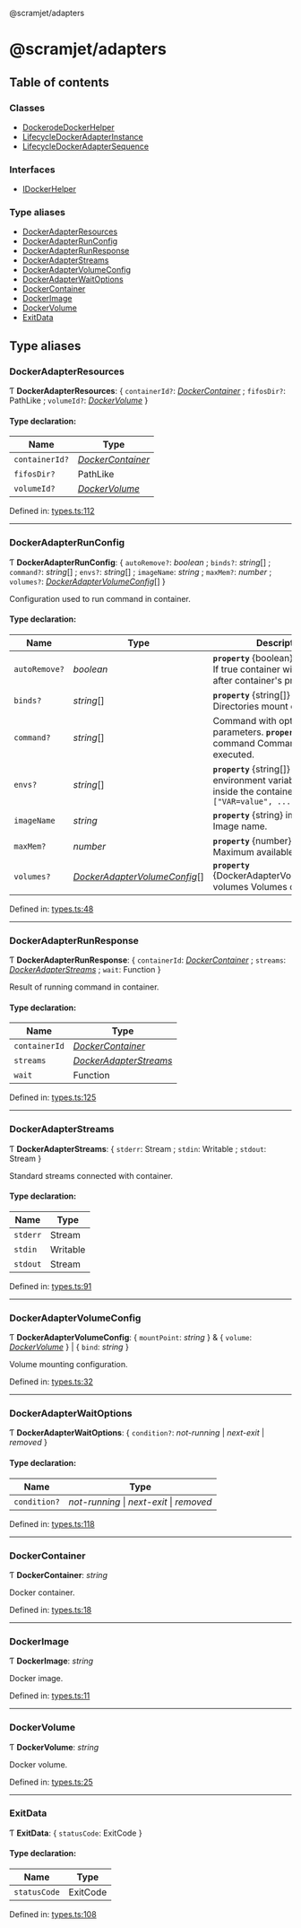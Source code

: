 @scramjet/adapters

# @scramjet/adapters

## Table of contents

### Classes

- [DockerodeDockerHelper](classes/dockerodedockerhelper.md)
- [LifecycleDockerAdapterInstance](classes/lifecycledockeradapterinstance.md)
- [LifecycleDockerAdapterSequence](classes/lifecycledockeradaptersequence.md)

### Interfaces

- [IDockerHelper](interfaces/idockerhelper.md)

### Type aliases

- [DockerAdapterResources](README.md#dockeradapterresources)
- [DockerAdapterRunConfig](README.md#dockeradapterrunconfig)
- [DockerAdapterRunResponse](README.md#dockeradapterrunresponse)
- [DockerAdapterStreams](README.md#dockeradapterstreams)
- [DockerAdapterVolumeConfig](README.md#dockeradaptervolumeconfig)
- [DockerAdapterWaitOptions](README.md#dockeradapterwaitoptions)
- [DockerContainer](README.md#dockercontainer)
- [DockerImage](README.md#dockerimage)
- [DockerVolume](README.md#dockervolume)
- [ExitData](README.md#exitdata)

## Type aliases

### DockerAdapterResources

Ƭ **DockerAdapterResources**: { `containerId?`: [*DockerContainer*](README.md#dockercontainer) ; `fifosDir?`: PathLike ; `volumeId?`: [*DockerVolume*](README.md#dockervolume)  }

#### Type declaration:

Name | Type |
------ | ------ |
`containerId?` | [*DockerContainer*](README.md#dockercontainer) |
`fifosDir?` | PathLike |
`volumeId?` | [*DockerVolume*](README.md#dockervolume) |

Defined in: [types.ts:112](https://github.com/scramjet-cloud-platform/scramjet-csi-dev/blob/966a05e/packages/adapters/src/types.ts#L112)

___

### DockerAdapterRunConfig

Ƭ **DockerAdapterRunConfig**: { `autoRemove?`: *boolean* ; `binds?`: *string*[] ; `command?`: *string*[] ; `envs?`: *string*[] ; `imageName`: *string* ; `maxMem?`: *number* ; `volumes?`: [*DockerAdapterVolumeConfig*](README.md#dockeradaptervolumeconfig)[]  }

Configuration used to run command in container.

#### Type declaration:

Name | Type | Description |
------ | ------ | ------ |
`autoRemove?` | *boolean* | **`property`** {boolean} autoRemove If true container will be removed after container's process exit.  |
`binds?` | *string*[] | **`property`** {string[]} binds Directories mount configuration.  |
`command?` | *string*[] | Command with optional parameters.  **`property`** {string[]} command Command to be executed.  |
`envs?` | *string*[] | **`property`** {string[]} envs A list of environment variables to set inside the container in the form ```["VAR=value", ...]```  |
`imageName` | *string* | **`property`** {string} imageName Image name.  |
`maxMem?` | *number* | **`property`** {number} maxMem Maximum available memory.  |
`volumes?` | [*DockerAdapterVolumeConfig*](README.md#dockeradaptervolumeconfig)[] | **`property`** {DockerAdapterVolumeConfig[]} volumes Volumes configuration.  |

Defined in: [types.ts:48](https://github.com/scramjet-cloud-platform/scramjet-csi-dev/blob/966a05e/packages/adapters/src/types.ts#L48)

___

### DockerAdapterRunResponse

Ƭ **DockerAdapterRunResponse**: { `containerId`: [*DockerContainer*](README.md#dockercontainer) ; `streams`: [*DockerAdapterStreams*](README.md#dockeradapterstreams) ; `wait`: Function  }

Result of running command in container.

#### Type declaration:

Name | Type |
------ | ------ |
`containerId` | [*DockerContainer*](README.md#dockercontainer) |
`streams` | [*DockerAdapterStreams*](README.md#dockeradapterstreams) |
`wait` | Function |

Defined in: [types.ts:125](https://github.com/scramjet-cloud-platform/scramjet-csi-dev/blob/966a05e/packages/adapters/src/types.ts#L125)

___

### DockerAdapterStreams

Ƭ **DockerAdapterStreams**: { `stderr`: Stream ; `stdin`: Writable ; `stdout`: Stream  }

Standard streams connected with container.

#### Type declaration:

Name | Type |
------ | ------ |
`stderr` | Stream |
`stdin` | Writable |
`stdout` | Stream |

Defined in: [types.ts:91](https://github.com/scramjet-cloud-platform/scramjet-csi-dev/blob/966a05e/packages/adapters/src/types.ts#L91)

___

### DockerAdapterVolumeConfig

Ƭ **DockerAdapterVolumeConfig**: { `mountPoint`: *string*  } & { `volume`: [*DockerVolume*](README.md#dockervolume)  } \| { `bind`: *string*  }

Volume mounting configuration.

Defined in: [types.ts:32](https://github.com/scramjet-cloud-platform/scramjet-csi-dev/blob/966a05e/packages/adapters/src/types.ts#L32)

___

### DockerAdapterWaitOptions

Ƭ **DockerAdapterWaitOptions**: { `condition?`: *not-running* \| *next-exit* \| *removed*  }

#### Type declaration:

Name | Type |
------ | ------ |
`condition?` | *not-running* \| *next-exit* \| *removed* |

Defined in: [types.ts:118](https://github.com/scramjet-cloud-platform/scramjet-csi-dev/blob/966a05e/packages/adapters/src/types.ts#L118)

___

### DockerContainer

Ƭ **DockerContainer**: *string*

Docker container.

Defined in: [types.ts:18](https://github.com/scramjet-cloud-platform/scramjet-csi-dev/blob/966a05e/packages/adapters/src/types.ts#L18)

___

### DockerImage

Ƭ **DockerImage**: *string*

Docker image.

Defined in: [types.ts:11](https://github.com/scramjet-cloud-platform/scramjet-csi-dev/blob/966a05e/packages/adapters/src/types.ts#L11)

___

### DockerVolume

Ƭ **DockerVolume**: *string*

Docker volume.

Defined in: [types.ts:25](https://github.com/scramjet-cloud-platform/scramjet-csi-dev/blob/966a05e/packages/adapters/src/types.ts#L25)

___

### ExitData

Ƭ **ExitData**: { `statusCode`: ExitCode  }

#### Type declaration:

Name | Type |
------ | ------ |
`statusCode` | ExitCode |

Defined in: [types.ts:108](https://github.com/scramjet-cloud-platform/scramjet-csi-dev/blob/966a05e/packages/adapters/src/types.ts#L108)
